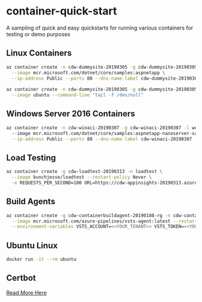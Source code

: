 # container-quick-start
A sampling of quick and easy quickstarts for running various containers for testing or demo purposes

## Linux Containers
```bash
az container create -n cdw-dummysite-20190305 -g cdw-dummysite-20190305 -l westus2 \
  --image mcr.microsoft.com/dotnet/core/samples:aspnetapp \
  --ip-address Public --ports 80 --dns-name-label cdw-dummysite-20190305
  
az container create -n cdw-dummysite-20190305 -g cdw-dummysite-20190305 -l westus2 \
  --image ubuntu --command-line "tail -f /dev/null"
```

## Windows Server 2016 Containers
```bash
az container create -n cdw-winaci-20190307 -g cdw-winaci-20190307 -l westus2 --os-type Windows \ 
  --image mcr.microsoft.com/dotnet/core/samples:aspnetapp-nanoserver-sac2016 \
  --ip-address Public --ports 80 --dns-name-label cdw-winaci-20190307
```

## Load Testing
```bash
az container create -g cdw-loadtest-20190313 -n loadtest \
  --image bunchjesse/loadtest --restart-policy Never \
  -e REQUESTS_PER_SECOND=100 URL=https://cdw-appinsights-20190313.azurewebsites.net DURATION=60
```

## Build Agents
```bash
az container create -g cdw-containerbuildagent-20190108-rg -n cdw-containerbuildagent-20190108 \
  --image mcr.microsoft.com/azure-pipelines/vsts-agent:latest --restart-policy OnFailure \
  --environment-variables VSTS_ACCOUNT=<<YOUR_TENANT>> VSTS_TOKEN=<<YOUR_TOKEN>>
```

## Ubuntu Linux
```bash
docker run -it --rm ubuntu
```

## Certbot
[Read More Here](https://github.com/cwiederspan/letsencrypt-utils)
